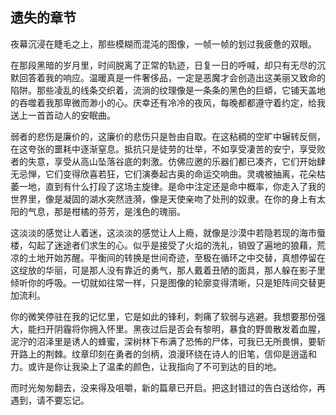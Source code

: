 ## 遗失的章节

夜幕沉浸在睫毛之上，那些模糊而混沌的图像，一帧一帧的划过我疲惫的双眼。



在那段黑暗的岁月里，时间脱离了正常的轨迹，日复一日的呼喊，却只有无尽的沉默回答着我的响应。温暖真是一件奢侈品，一定是恶魔才会创造出这美丽又致命的陷阱。那些凌乱的线条交织着，流淌的纹理像是一条条的黑色的巨蟒，它铺天盖地的吞噬着我那卑微而渺小的心。庆幸还有冷冷的夜风，每晚都都遵守着约定，给我送上一首首动人的安眠曲。



弱者的悲伤是廉价的，这廉价的悲伤只是咎由自取。在这粘稠的空旷中辗转反侧，在这夸张的噩耗中逐渐窒息。抵抗只是徒劳的壮举，不如享受凄苦的安宁，享受败者的失意，享受从高山坠落谷底的刺激。仿佛应邀的乐器们都已凑齐，它们开始肆无忌惮，它们变得欣喜若狂，它们演奏起古奥的命运交响曲。灵魂被抽离，花朵枯萎一地，直到有什么打段了这场主旋律。是命中注定还是命中概率，你走入了我的世界里，像是凝固的湖水突然涟漪，像是天使亲吻了处刑的奴隶。在你的身上有太阳的气息，那是柑橘的芬芳，是浅色的瑰丽。



这淡淡的感觉让人着迷，这淡淡的感觉让人上瘾，就像是沙漠中若隐若现的海市蜃楼，勾起了迷途者们求生的心。似乎是接受了火焰的洗礼，销毁了遍地的狼藉，荒凉的土地开始苏醒。平衡间的转换是世间奇迹，至极在循环之中交替，真想停留在这绽放的华丽，可是那人没有靠近的勇气，那人戴着丑陋的面具，那人躲在影子里倾听你的呼吸。一切就如往常一样，只是图像的轮廓变得清晰，只是矩阵间交替更加流利。



你的微笑停驻在我的记忆里，它是如此的锋利，刺痛了软弱与逃避。我想要那份强大，能扫开阴霾将你拥入怀里。黑夜过后是否会有黎明，暴食的野兽散发着血腥，泥泞的沼泽里是诱人的蜂蜜，深树林下布满了恐怖的尸体，可我已无所畏惧，要斩开路上的荆棘。纹章印刻在勇者的剑柄，浪漫环绕在诗人的旧笔，信仰是逍遥和力。或许是你让我染上了温柔的颜色，让我指向了不可到达的目的地。



而时光匆匆翻去，没来得及咀嚼，新的篇章已开启。把这封错过的告白送给你，再遇到，请不要忘记。


